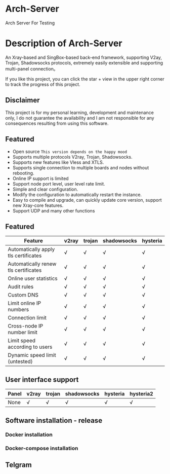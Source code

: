 # Arch-Server

Arch Server For Testing 

<!-- <p align="center"><img src="https://avatars.githubusercontent.com/u/91626055?v=4" width="128" /></p> -->

<!-- <div align="center"> -->

<!-- [![](https://img.shields.io/github/downloads/EbadiDev/Arch-Server/total.svg?style=flat-square)](https://github.com/EbadiDev/Arch-Server/releases) -->
<!-- [![](https://img.shields.io/github/v/release/EbadiDev/Arch-Server?style=flat-square)](https://github.com/EbadiDev/Arch-Server/releases)
[![docker](https://img.shields.io/docker/v/aikocute/Arch-Server?label=Docker%20image&sort=semver)](https://hub.docker.com/r/aikocute/Arch-Server)
[![Go-Report](https://goreportcard.com/badge/github.com/EbadiDev/Arch-Server?style=flat-square)](https://goreportcard.com/report/github.com/EbadiDev/Arch-Server) -->

</div>

# Description of Arch-Server

<!-- Arch-Server Supports for AikoPanel -->

An Xray-based and SingBox-based back-end framework, supporting V2ay, Trojan, Shadowsocks protocols, extremely easily extensible and supporting multi-panel connection。

If you like this project, you can click the star + view in the upper right corner to track the progress of this project.

## Disclaimer

This project is for my personal learning, development and maintenance only, I do not guarantee the availability and I am not responsible for any consequences resulting from using this software.

## Featured

- Open source `This version depends on the happy mood`
- Supports multiple protocols V2ray, Trojan, Shadowsocks.
- Supports new features like Vless and XTLS.
- Supports single connection to multiple boards and nodes without rebooting.
- Online IP support is limited
- Support node port level, user level rate limit.
- Simple and clear configuration.
- Modify the configuration to automatically restart the instance.
- Easy to compile and upgrade, can quickly update core version, support new Xray-core features.
- Support UDP and many other functions

## Featured

| Feature                              | v2ray | trojan | shadowsocks | hysteria |
| ------------------------------------ | ----- | ------ | ----------- | -------- |
| Automatically apply tls certificates | √     | √      | √           | √        |
| Automatically renew tls certificates | √     | √      | √           | √        |
| Online user statistics               | √     | √      | √           | √        |
| Audit rules                          | √     | √      | √           | √        |
| Custom DNS                           | √     | √      | √           | √        |
| Limit online IP numbers              | √     | √      | √           | √        |
| Connection limit                     | √     | √      | √           | √        |
| Cross-node IP number limit           | √     | √      | √           | √        |
| Limit speed according to users       | √     | √      | √           | √        |
| Dynamic speed limit (untested)       | √     | √      | √           | √        |

## User interface support

| Panel       | v2ray | trojan | shadowsocks | hysteria | hysteria2 |
| ----------- | ----- | ------ | ----------- | -------- | --------- |
| None   | √     | √      | √           | √        | √         |

## Software installation - release

<!-- ```
wget --no-check-certificate -O install.sh https://raw.githubusercontent.com/AikoPanel/Arch-Server-Script/master/install_v2.sh && bash install.sh
``` -->

### Docker installation

<!-- ```
docker pull aikocute/Arch-Server:latest && docker run --restart=always --name Arch-Server -d -v ${PATCH_TO_CONFIG}/aiko.json:/etc/Arch-Server/aiko.json --network=host aikocute/Arch-Server:latest
``` -->

### Docker-compose installation

<!-- Step 1 : Create Config File `aiko.json` in `/etc/Arch-Server/aiko.json`

```
mkdir -p /etc/Arch-Server/config && cd /etc/Arch-Server/config && wget https://raw.githubusercontent.com/EbadiDev/Arch-Server-Script/master/aiko.json
``` -->
<!-- 
Step 2 : Create `docker-compose.yml` in `/etc/Arch-Server/docker-compose.yml`

```
mkdir -p /etc/Arch-Server && cd /etc/Arch-Server && wget https://raw.githubusercontent.com/EbadiDev/Arch-Server-Script/master/docker-compose.yml
```

Step 3 : Run `docker-compose up -d` in `/etc/Arch-Server/`

```
cd /etc/Arch-Server/ && docker-compose up -d
``` -->

## Telgram

<!-- [Tele Aiko](https://t.me/Tele_Aiko) -->

<!-- ## Stargazers over time

[![Stargazers over time](https://starchart.cc/EbadiDev/Arch-Server.svg)](https://starchart.cc/EbadiDev/Arch-Server) -->
